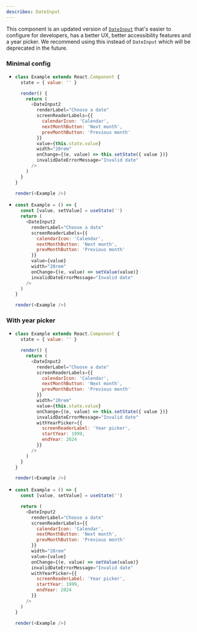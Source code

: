 ```yaml
---
describes: DateInput
---
```


This component is an updated version of [`DateInput`](/#DateInput) that's easier to configure for developers, has a better UX, better accessibility features and a year picker. We recommend using this instead of `DateInput` which will be deprecated in the future.

### Minimal config

- ```js
  class Example extends React.Component {
    state = { value: '' }

    render() {
      return (
        <DateInput2
          renderLabel="Choose a date"
          screenReaderLabels={{
            calendarIcon: 'Calendar',
            nextMonthButton: 'Next month',
            prevMonthButton: 'Previous month'
          }}
          value={this.state.value}
          width="20rem"
          onChange={(e, value) => this.setState({ value })}
          invalidDateErrorMessage="Invalid date"
        />
      )
    }
  }

  render(<Example />)
  ```

- ```js
  const Example = () => {
    const [value, setValue] = useState('')
    return (
      <DateInput2
        renderLabel="Choose a date"
        screenReaderLabels={{
          calendarIcon: 'Calendar',
          nextMonthButton: 'Next month',
          prevMonthButton: 'Previous month'
        }}
        value={value}
        width="20rem"
        onChange={(e, value) => setValue(value)}
        invalidDateErrorMessage="Invalid date"
      />
    )
  }

  render(<Example />)
  ```

### With year picker

- ```js
  class Example extends React.Component {
    state = { value: '' }

    render() {
      return (
        <DateInput2
          renderLabel="Choose a date"
          screenReaderLabels={{
            calendarIcon: 'Calendar',
            nextMonthButton: 'Next month',
            prevMonthButton: 'Previous month'
          }}
          width="20rem"
          value={this.state.value}
          onChange={(e, value) => this.setState({ value })}
          invalidDateErrorMessage="Invalid date"
          withYearPicker={{
            screenReaderLabel: 'Year picker',
            startYear: 1999,
            endYear: 2024
          }}
        />
      )
    }
  }

  render(<Example />)
  ```

- ```js
  const Example = () => {
    const [value, setValue] = useState('')

    return (
      <DateInput2
        renderLabel="Choose a date"
        screenReaderLabels={{
          calendarIcon: 'Calendar',
          nextMonthButton: 'Next month',
          prevMonthButton: 'Previous month'
        }}
        width="20rem"
        value={value}
        onChange={(e, value) => setValue(value)}
        invalidDateErrorMessage="Invalid date"
        withYearPicker={{
          screenReaderLabel: 'Year picker',
          startYear: 1999,
          endYear: 2024
        }}
      />
    )
  }

  render(<Example />)
  ```
